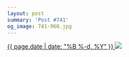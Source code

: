 ```yaml
---
layout: post
summary: 'Post #741'
og_image: 741-960.jpg
---
```


<p>
 <time>
  <a href="/741">
   {{ page.date | date: "%B %-d, %Y" }}
  </a>
 </time>
 <a href="/741">
  <img data-taken="3/21/2018" sizes="(min-width: 700px) 50vw, calc(100vw - 2rem)" src="{{ site.assets_url }}/741-480.jpg" srcset="{{ site.assets_url }}/741-240.jpg 240w, {{ site.assets_url }}/741-480.jpg 480w, {{ site.assets_url }}/741-720.jpg 720w, {{ site.assets_url }}/741-960.jpg 960w"/>
 </a>
</p>
